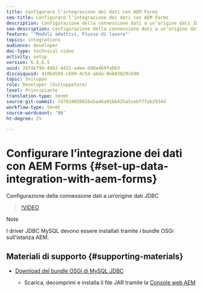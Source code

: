 ```yaml
---
title: Configurare l’integrazione dei dati con AEM Forms
seo-title: Configurare l’integrazione dei dati con AEM Forms
description: Configurazione della connessione dati a un’origine dati JDBC
seo-description: Configurazione della connessione dati a un’origine dati JDBC
feature: '"Moduli adattivi, Flusso di lavoro"'
topics: integrations
audience: developer
doc-type: technical video
activity: setup
version: 6.4,6.5
uuid: 267de794-4462-4421-adee-d40a469fabb3
discoiquuid: 41864584-cb99-4c54-abda-8eb83829cb90
topic: Sviluppo
role: Developer (Sviluppatore)
level: Principiante
translation-type: tm+mt
source-git-commit: 7d7034026826a5a46a91b6425a5cebfffab2934d
workflow-type: tm+mt
source-wordcount: '96'
ht-degree: 2%

---
```



# Configurare l’integrazione dei dati con AEM Forms {#set-up-data-integration-with-aem-forms}

Configurazione della connessione dati a un’origine dati JDBC

>[!VIDEO](https://video.tv.adobe.com/v/17724/?quality=9&learn=on)

>[!NOTE]
>
>I driver JDBC MySQL devono essere installati tramite i bundle OSGi sull&#39;istanza AEM.

## Materiali di supporto {#supporting-materials}

* [Download del bundle OSGi di MySQL JDBC](https://dev.mysql.com/downloads/connector/j/)

   * Scarica, decomprimi e installa il file JAR tramite la [Console web AEM](http://localhost:4502/system/console/bundles)

